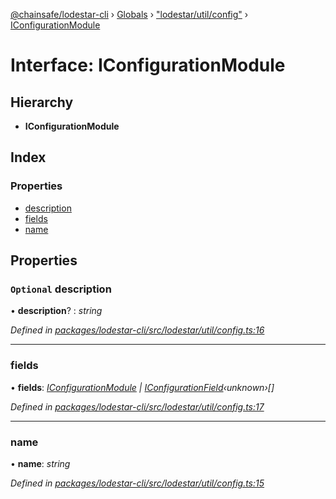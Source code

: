 [@chainsafe/lodestar-cli](../README.md) › [Globals](../globals.md) › ["lodestar/util/config"](../modules/_lodestar_util_config_.md) › [IConfigurationModule](_lodestar_util_config_.iconfigurationmodule.md)

# Interface: IConfigurationModule

## Hierarchy

* **IConfigurationModule**

## Index

### Properties

* [description](_lodestar_util_config_.iconfigurationmodule.md#optional-description)
* [fields](_lodestar_util_config_.iconfigurationmodule.md#fields)
* [name](_lodestar_util_config_.iconfigurationmodule.md#name)

## Properties

### `Optional` description

• **description**? : *string*

*Defined in [packages/lodestar-cli/src/lodestar/util/config.ts:16](https://github.com/ChainSafe/lodestar/blob/f536e8f/packages/lodestar-cli/src/lodestar/util/config.ts#L16)*

___

###  fields

• **fields**: *[IConfigurationModule](_lodestar_util_config_.iconfigurationmodule.md) | [IConfigurationField](_lodestar_util_config_.iconfigurationfield.md)‹unknown›[]*

*Defined in [packages/lodestar-cli/src/lodestar/util/config.ts:17](https://github.com/ChainSafe/lodestar/blob/f536e8f/packages/lodestar-cli/src/lodestar/util/config.ts#L17)*

___

###  name

• **name**: *string*

*Defined in [packages/lodestar-cli/src/lodestar/util/config.ts:15](https://github.com/ChainSafe/lodestar/blob/f536e8f/packages/lodestar-cli/src/lodestar/util/config.ts#L15)*
